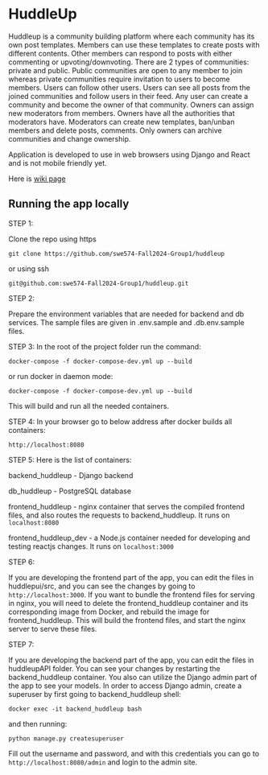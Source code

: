 # HuddleUp 

Huddleup is a community building platform where each community has its own post templates. Members can use these templates to create posts with different contents. Other members can respond to posts with either commenting or upvoting/downvoting. There are 2 types of communities: private and public. Public communities are open to any member to join whereas private communities require invitation to users to become members. Users can follow other users.  Users can see all posts from the joined communities and follow users in their feed. Any user can create a community and become the owner of that community. Owners can assign new moderators from members. Owners have all the authorities that moderators have.  Moderators can create new templates, ban/unban members and delete posts, comments. Only owners can archive communities and change ownership. 

Application is developed to use in web browsers using Django and React and is not mobile friendly yet.   

Here is [wiki page](https://github.com/swe574-Fall2024-Group1/huddleup/wiki)


## Running the app locally

STEP 1:

Clone the repo using https

`git clone https://github.com/swe574-Fall2024-Group1/huddleup`


or using ssh

`git@github.com:swe574-Fall2024-Group1/huddleup.git`

STEP 2:

Prepare the environment variables that are needed for backend and db services. The sample
files are given in .env.sample and .db.env.sample files.

STEP 3:
In the root of the project folder run the command:

`docker-compose -f docker-compose-dev.yml up --build`

or run docker in daemon mode:

`docker-compose -f docker-compose-dev.yml up --build`

This will build and run all the needed containers.

STEP 4:
In your browser go to below address after docker builds all containers:

`http://localhost:8080`

STEP 5: Here is the list of containers:

backend_huddleup - Django backend

db_huddleup - PostgreSQL database

frontend_huddleup - nginx container that serves the compiled frontend files, and also routes the requests to backend_huddleup. It runs on `localhost:8080`

frontend_huddleup_dev - a Node.js container needed for developing and testing reactjs changes. It runs on `localhost:3000`

STEP 6:

If you are developing the frontend part of the app, you can edit the files in huddlepui/src, and you can 
see the changes by going to `http://localhost:3000`. If you want to bundle the frontend files for serving in nginx, you will need to delete the 
frontend_huddleup container and its corresponding image from Docker, and rebuild the image for frontend_huddleup. This will 
build the frontend files, and start the nginx server to serve these files.

STEP 7:

If you are developing the backend part of the app, you can edit the files in huddleupAPI folder. You can see your changes by restarting
the backend_huddleup container. You also can utilize the Django admin part of the app to see your models. In order to access Django admin,
 create a superuser by first going to backend_huddleup shell:

`docker exec -it backend_huddleup bash`

and then running:

`python manage.py createsuperuser`

Fill out the username and password, and with this credentials you can go to `http://localhost:8080/admin` and login to the admin site.

